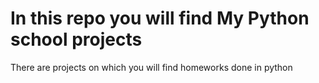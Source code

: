 # In this repo you will find My Python school projects

There are projects on which you will find homeworks done in python
